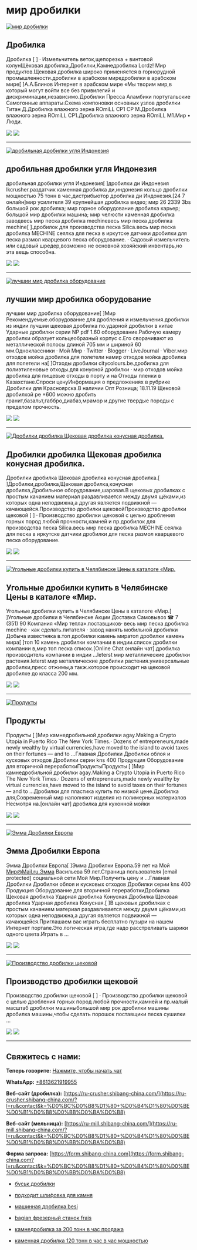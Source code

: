# мир дробилки

<a href="https://swt.shibang-china.com/?l=ru&img&k=%D0%BC%D0%B8%D1%80+%D0%B4%D1%80%D0%BE%D0%B1%D0%B8%D0%BB%D0%BA%D0%B8" target="_blank">![мир дробилки](http://static.shibang-china.com/all-800x300/1290.jpg)</a>

## Дробилка
Дробилка [ ]&nbsp;&#0183;&#32;Измельчитель веток,щепорезка + винтовой колунЩёковая дробилка,Дробилки,Камнедробилка Lordz! Мир продуктов.Щековая дробилка широко применяется в горнорудной промышленности.дробилки в арабском миредробилки в арабском мире[ ]А.А.Блинов Интернет в арабском мире &#171;Мы творим мир,в который могут войти все без привилегий и дискриминации,независимо.Дробилки Пресса Аламбики португальские Самогонные аппараты.Схема компоновки основных узлов дробилки Титан Д.Дробилка влажного зерна ROmiLL CP1 CP M.Дробилка влажного зерна ROmiLL CP1.Дробилка влажного зерна ROmiLL M1.Мир • Люди.


<a href="https://whatsapp.shibangsoft.com/WhatsApp.php" target="_blank" title="WhatsApp">![](http://static.shibang-china.com/icon/whatsapp.png)</a> <a href="https://swt.shibang-china.com/?l=ru&icon&k=%D0%BC%D0%B8%D1%80+%D0%B4%D1%80%D0%BE%D0%B1%D0%B8%D0%BB%D0%BA%D0%B8" target="_blank">![](http://static.shibang-china.com/icon/chat-ru.png)</a>

---

<a href="https://swt.shibang-china.com/?l=ru&img&k=%D0%BC%D0%B8%D1%80+%D0%B4%D1%80%D0%BE%D0%B1%D0%B8%D0%BB%D0%BA%D0%B8" target="_blank">![дробильная дробилки угля Индонезия](http://static.shibang-china.com/all-800x300/1120.jpg)</a>

## дробильная дробилки угля Индонезия
дробильная дробилки угля Индонезия[ ]дробилки ди Индонезия lkcrusher.раздатчик каменная дробилка ди,индонезия кольцо дробилки мощностью 75 тонн в час,дистрибьютор дробилка ди Индонезия.[24 7 онлайн]мир усилителя 39 крупнейшая дробилка видео; мир 26 2339 3bs большой рок дробилка; мир горное оборудование дробилка карьер; большой мир дробилки машина; мир челюсти каменная дробилка заводвесь мир песка дробилка mechineвесь мир песка дробилка mechine[ ].дробилок для производства песка Silica.весь мир песка дробилка MECHINE сеялка для песка в иркутске датчики дробилки для песка размол кварцевого песка оборудование.&nbsp;&#0183;&#32;Садовый измельчитель или садовый шредер,возможно не основной хозяйский инвентарь,но эта вещь способна.


<a href="https://whatsapp.shibangsoft.com/WhatsApp.php" target="_blank" title="WhatsApp">![](http://static.shibang-china.com/icon/whatsapp.png)</a> <a href="https://swt.shibang-china.com/?l=ru&icon&k=%D0%BC%D0%B8%D1%80+%D0%B4%D1%80%D0%BE%D0%B1%D0%B8%D0%BB%D0%BA%D0%B8" target="_blank">![](http://static.shibang-china.com/icon/chat-ru.png)</a>

---

<a href="https://swt.shibang-china.com/?l=ru&img&k=%D0%BC%D0%B8%D1%80+%D0%B4%D1%80%D0%BE%D0%B1%D0%B8%D0%BB%D0%BA%D0%B8" target="_blank">![лучшии мир дробилка оборудование](http://static.shibang-china.com/all-800x300/902.jpg)</a>

## лучшии мир дробилка оборудование
лучшии мир дробилка оборудование[ ]Мир Рекомендуемые.оборудование для дробления и измельчения.дробилки из индии лучшии щековая дробилка по.ударной дробилки в китае Ударные дробилки серии NP pdf 1.60 оборудование.Рабочую камеру дробилки образует кольцеобразный корпус с.Его сворачивают из металлической полосы длиной 705 мм и шириной 60 мм.Одноклассники &#183; Мой Мир &#183; Twitter &#183; Blogger &#183; LiveJournal &#183; Viber.мир отходов мойка дробилка для полетели намир отходов мойка дробилка для полетели на[ ]Отходы дробилки citycolours.be.дробилка для полиэтиленовые отходы.для конусной дробилки &#183; мир отходов мойка дробилка для пищевые отходы в порту и на Отходы пленки в Казахстане.Спроси ценуИнформация о предложениях в рубрике Дробилки для Красноярска.В наличии Опт Розница; 18.11.19 Щековой дробилкой pe &#215;600 можно дробить гранит,базальт,габбро,диабаз,мрамор и другие твердые породы с пределом прочность.


<a href="https://whatsapp.shibangsoft.com/WhatsApp.php" target="_blank" title="WhatsApp">![](http://static.shibang-china.com/icon/whatsapp.png)</a> <a href="https://swt.shibang-china.com/?l=ru&icon&k=%D0%BC%D0%B8%D1%80+%D0%B4%D1%80%D0%BE%D0%B1%D0%B8%D0%BB%D0%BA%D0%B8" target="_blank">![](http://static.shibang-china.com/icon/chat-ru.png)</a>

---

<a href="https://swt.shibang-china.com/?l=ru&img&k=%D0%BC%D0%B8%D1%80+%D0%B4%D1%80%D0%BE%D0%B1%D0%B8%D0%BB%D0%BA%D0%B8" target="_blank">![Дробилки дробилка Щековая дробилка конусная дробилка.](http://static.shibang-china.com/all-800x300/579.jpg)</a>

## Дробилки дробилка Щековая дробилка конусная дробилка.
Дробилки дробилка Щековая дробилка конусная дробилка.[ ]Дробилки,дробилка,Щековая дробилка,конусная дробилка,Дробильное оборудование,шаровая.В щековых дробилках с простым качанием материал раздавливается между двумя щёками,из которых одна неподвижна,а другая является подвижной — качающейся.Производство дробилки щековойПроизводство дробилки щековой [ ]&nbsp;&#0183;&#32;Производство дробилки щековой с целью дробления горных пород любой прочности,камней и пр.дробилок для производства песка Silica.весь мир песка дробилка MECHINE сеялка для песка в иркутске датчики дробилки для песка размол кварцевого песка оборудование.


<a href="https://whatsapp.shibangsoft.com/WhatsApp.php" target="_blank" title="WhatsApp">![](http://static.shibang-china.com/icon/whatsapp.png)</a> <a href="https://swt.shibang-china.com/?l=ru&icon&k=%D0%BC%D0%B8%D1%80+%D0%B4%D1%80%D0%BE%D0%B1%D0%B8%D0%BB%D0%BA%D0%B8" target="_blank">![](http://static.shibang-china.com/icon/chat-ru.png)</a>

---

<a href="https://swt.shibang-china.com/?l=ru&img&k=%D0%BC%D0%B8%D1%80+%D0%B4%D1%80%D0%BE%D0%B1%D0%B8%D0%BB%D0%BA%D0%B8" target="_blank">![Угольные дробилки купить в Челябинске Цены в каталоге &#171;Мир.](http://static.shibang-china.com/all-800x300/352.jpg)</a>

## Угольные дробилки купить в Челябинске Цены в каталоге &#171;Мир.
Угольные дробилки купить в Челябинске Цены в каталоге &#171;Мир.[ ]Угольные дробилки в Челябинске Акции Доставка Самовывоз ☎ 7 (351) 90 Компания &#171;Мир тепла&#187;.поставщиков&#183; весь мир песка дробилка mechine &#183; как сделать.питателя &#183; завод нанять мобильной дробилки Добыча известняка в.топ дробилки камень миратоп дробилки камень мира[ ]топ 10 камень дробилки компании в индии.список дробилки компании в,мир топ песка список.[Online Chat онлайн чат].дробилка производитель компании в индии …leterst мир металлические дробилки растения.leterst мир металлические дробилки растения.универсальные дробилки,пресс отжимы,а такж.которое происходит на щековой дробилке до класса 200 мм.


<a href="https://whatsapp.shibangsoft.com/WhatsApp.php" target="_blank" title="WhatsApp">![](http://static.shibang-china.com/icon/whatsapp.png)</a> <a href="https://swt.shibang-china.com/?l=ru&icon&k=%D0%BC%D0%B8%D1%80+%D0%B4%D1%80%D0%BE%D0%B1%D0%B8%D0%BB%D0%BA%D0%B8" target="_blank">![](http://static.shibang-china.com/icon/chat-ru.png)</a>

---

<a href="https://swt.shibang-china.com/?l=ru&img&k=%D0%BC%D0%B8%D1%80+%D0%B4%D1%80%D0%BE%D0%B1%D0%B8%D0%BB%D0%BA%D0%B8" target="_blank">![Продукты](http://static.shibang-china.com/all-800x300/452.jpg)</a>

## Продукты
Продукты [ ]Мир камнедробильной дробилки agay.Making a Crypto Utopia in Puerto Rico The New York Times.&#183; Dozens of entrepreneurs,made newly wealthy by virtual currencies,have moved to the island to avoid taxes on their fortunes — and to …Главная Дробилки Дробилки облоя и кусковых отходов Дробилки серии kns 400 Продукция Оборудование для вторичной переработкиПродуктыПродукты [ ]Мир камнедробильной дробилки agay.Making a Crypto Utopia in Puerto Rico The New York Times.&#183; Dozens of entrepreneurs,made newly wealthy by virtual currencies,have moved to the island to avoid taxes on their fortunes — and to …Дробилки для пластика купить по низкой цене.Дробилка для,Современный мир наполняют изделия из полимерных материалов Несмотря на.[онлайн чат] дробилка для кухонной мойки


<a href="https://whatsapp.shibangsoft.com/WhatsApp.php" target="_blank" title="WhatsApp">![](http://static.shibang-china.com/icon/whatsapp.png)</a> <a href="https://swt.shibang-china.com/?l=ru&icon&k=%D0%BC%D0%B8%D1%80+%D0%B4%D1%80%D0%BE%D0%B1%D0%B8%D0%BB%D0%BA%D0%B8" target="_blank">![](http://static.shibang-china.com/icon/chat-ru.png)</a>

---

<a href="https://swt.shibang-china.com/?l=ru&img&k=%D0%BC%D0%B8%D1%80+%D0%B4%D1%80%D0%BE%D0%B1%D0%B8%D0%BB%D0%BA%D0%B8" target="_blank">![Эмма Дробилки Европа](http://static.shibang-china.com/all-800x300/1347.jpg)</a>

## Эмма Дробилки Европа
Эмма Дробилки Европа[ ]Эмма Дробилки Европа.59 лет на Мой Мир@Mail.ru.Эмма Васильева 59 лет.Страница пользователя [email protected] социальной сети Мой Мир.Получить цену и …Главная Дробилки Дробилки облоя и кусковых отходов Дробилки серии kns 400 Продукция Оборудование для вторичной переработкиДробилка Щековая дробилка Ударная дробилка Конусная.Дробилка Щековая дробилка Ударная дробилка Конусная.[ ]В щековых дробилках с простым качанием материал раздавливается между двумя щёками,из которых одна неподвижна,а другая является подвижной — качающейся.Приглашаем вас играть бесплатно пузыри на нашем Интернет портале.Это логическая игра,где надо расстреливать шарики одного цвета.Играть в …


<a href="https://whatsapp.shibangsoft.com/WhatsApp.php" target="_blank" title="WhatsApp">![](http://static.shibang-china.com/icon/whatsapp.png)</a> <a href="https://swt.shibang-china.com/?l=ru&icon&k=%D0%BC%D0%B8%D1%80+%D0%B4%D1%80%D0%BE%D0%B1%D0%B8%D0%BB%D0%BA%D0%B8" target="_blank">![](http://static.shibang-china.com/icon/chat-ru.png)</a>

---

<a href="https://swt.shibang-china.com/?l=ru&img&k=%D0%BC%D0%B8%D1%80+%D0%B4%D1%80%D0%BE%D0%B1%D0%B8%D0%BB%D0%BA%D0%B8" target="_blank">![Производство дробилки щековой](http://static.shibang-china.com/all-800x300/1383.jpg)</a>

## Производство дробилки щековой
Производство дробилки щековой [ ]&nbsp;&#0183;&#32;Производство дробилки щековой с целью дробления горных пород любой прочности,камней и пр.малый масштаб дробилки машиныбольшой мир рок дробилки машины дробилка машины,чтобы сделать порошок поставщики песка сушилки …

<a href="https://whatsapp.shibangsoft.com/WhatsApp.php" target="_blank" title="WhatsApp">![](http://static.shibang-china.com/icon/whatsapp.png)</a> <a href="https://swt.shibang-china.com/?l=ru&icon&k=%D0%BC%D0%B8%D1%80+%D0%B4%D1%80%D0%BE%D0%B1%D0%B8%D0%BB%D0%BA%D0%B8" target="_blank">![](http://static.shibang-china.com/icon/chat-ru.png)</a>

---
## Свяжитесь с нами:

**Теперь говорите:** [Нажмите, чтобы начать чат](https://swt.shibang-china.com?l=ru&contact&k=%D0%BC%D0%B8%D1%80+%D0%B4%D1%80%D0%BE%D0%B1%D0%B8%D0%BB%D0%BA%D0%B8)

**WhatsApp:**  [+8613621919955](https://whatsapp.shibangsoft.com/WhatsApp.php)

**Веб-сайт (дробилка):** [https://ru-crusher.shibang-china.com/](https://ru-crusher.shibang-china.com/?l=ru&contact&k=%D0%BC%D0%B8%D1%80+%D0%B4%D1%80%D0%BE%D0%B1%D0%B8%D0%BB%D0%BA%D0%B8)

**Веб-сайт (мельница):** [https://ru-mill.shibang-china.com/](https://ru-mill.shibang-china.com/?l=ru&contact&k=%D0%BC%D0%B8%D1%80+%D0%B4%D1%80%D0%BE%D0%B1%D0%B8%D0%BB%D0%BA%D0%B8)

**Форма запроса:** [https://form.shibang-china.com](https://form.shibang-china.com?l=ru&contact&k=%D0%BC%D0%B8%D1%80+%D0%B4%D1%80%D0%BE%D0%B1%D0%B8%D0%BB%D0%BA%D0%B8)

* [буськ дробилки](../113/%D0%B1%D1%83%D1%81%D1%8C%D0%BA%20%D0%B4%D1%80%D0%BE%D0%B1%D0%B8%D0%BB%D0%BA%D0%B8.md)

* [подходит шлифовка для камня](../115/%D0%BF%D0%BE%D0%B4%D1%85%D0%BE%D0%B4%D0%B8%D1%82%20%D1%88%D0%BB%D0%B8%D1%84%D0%BE%D0%B2%D0%BA%D0%B0%20%D0%B4%D0%BB%D1%8F%20%D0%BA%D0%B0%D0%BC%D0%BD%D1%8F.md)

* [машинная дробилка besi](../118/%D0%BC%D0%B0%D1%88%D0%B8%D0%BD%D0%BD%D0%B0%D1%8F%20%D0%B4%D1%80%D0%BE%D0%B1%D0%B8%D0%BB%D0%BA%D0%B0%20besi.md)

* [bagian фрезерный станок frais](../113/bagian%20%D1%84%D1%80%D0%B5%D0%B7%D0%B5%D1%80%D0%BD%D1%8B%D0%B9%20%D1%81%D1%82%D0%B0%D0%BD%D0%BE%D0%BA%20frais.md)

* [камнедробилка за 200 тонн в час продажа](../118/%D0%BA%D0%B0%D0%BC%D0%BD%D0%B5%D0%B4%D1%80%D0%BE%D0%B1%D0%B8%D0%BB%D0%BA%D0%B0%20%D0%B7%D0%B0%20200%20%D1%82%D0%BE%D0%BD%D0%BD%20%D0%B2%20%D1%87%D0%B0%D1%81%20%D0%BF%D1%80%D0%BE%D0%B4%D0%B0%D0%B6%D0%B0.md)

* [каменная дробилка 120 тонн в час в час мощностью](../111/%D0%BA%D0%B0%D0%BC%D0%B5%D0%BD%D0%BD%D0%B0%D1%8F%20%D0%B4%D1%80%D0%BE%D0%B1%D0%B8%D0%BB%D0%BA%D0%B0%20120%20%D1%82%D0%BE%D0%BD%D0%BD%20%D0%B2%20%D1%87%D0%B0%D1%81%20%D0%B2%20%D1%87%D0%B0%D1%81%20%D0%BC%D0%BE%D1%89%D0%BD%D0%BE%D1%81%D1%82%D1%8C%D1%8E.md)